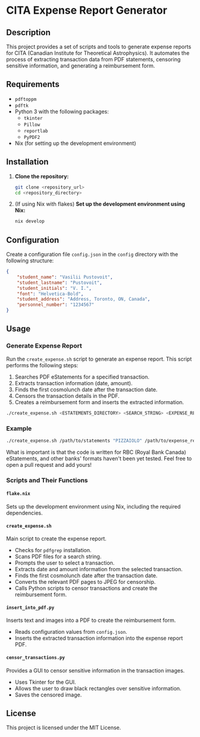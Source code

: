 # CITA Expense Report Generator

## Description
This project provides a set of scripts and tools to generate expense reports for CITA (Canadian Institute for Theoretical Astrophysics). It automates the process of extracting transaction data from PDF statements, censoring sensitive information, and generating a reimbursement form.

## Requirements
- `pdftoppm`
- `pdftk`
- Python 3 with the following packages:
  - `tkinter`
  - `Pillow`
  - `reportlab`
  - `PyPDF2`
- Nix (for setting up the development environment)

## Installation
1. **Clone the repository:**
    ```sh
    git clone <repository_url>
    cd <repository_directory>
    ```

2. (If using Nix with flakes) **Set up the development environment using Nix:**
    ```sh
    nix develop
    ```

## Configuration
Create a configuration file `config.json` in the `config` directory with the following structure:
```json
{
    "student_name": "Vasilii Pustovoit",
    "student_lastname": "Pustovoit",
    "student_initials": "V. I.",
    "font": "Helvetica-Bold",
    "student_address": "Address, Toronto, ON, Canada",
    "personnel_number": "1234567"
}
```

## Usage
### Generate Expense Report
Run the `create_expense.sh` script to generate an expense report. This script performs the following steps:
1. Searches PDF eStatements for a specified transaction.
2. Extracts transaction information (date, amount).
3. Finds the first cosmolunch date after the transaction date.
4. Censors the transaction details in the PDF.
5. Creates a reimbursement form and inserts the extracted information.

```sh
./create_expense.sh <ESTATEMENTS_DIRECTORY> <SEARCH_STRING> <EXPENSE_REPORTS_DIRECTORY>
```

### Example
```sh
./create_expense.sh /path/to/statements "PIZZAIOLO" /path/to/expense_reports
```

What is important is that the code is written for RBC (Royal Bank Canada) eStatements, and other banks' formats
haven't been yet tested. Feel free to open a pull request and add yours!

### Scripts and Their Functions

#### `flake.nix`
Sets up the development environment using Nix, including the required dependencies.

#### `create_expense.sh`
Main script to create the expense report.
- Checks for `pdfgrep` installation.
- Scans PDF files for a search string.
- Prompts the user to select a transaction.
- Extracts date and amount information from the selected transaction.
- Finds the first cosmolunch date after the transaction date.
- Converts the relevant PDF pages to JPEG for censorship.
- Calls Python scripts to censor transactions and create the reimbursement form.

#### `insert_into_pdf.py`
Inserts text and images into a PDF to create the reimbursement form.
- Reads configuration values from `config.json`.
- Inserts the extracted transaction information into the expense report PDF.

#### `censor_transactions.py`
Provides a GUI to censor sensitive information in the transaction images.
- Uses Tkinter for the GUI.
- Allows the user to draw black rectangles over sensitive information.
- Saves the censored image.

## License
This project is licensed under the MIT License.
